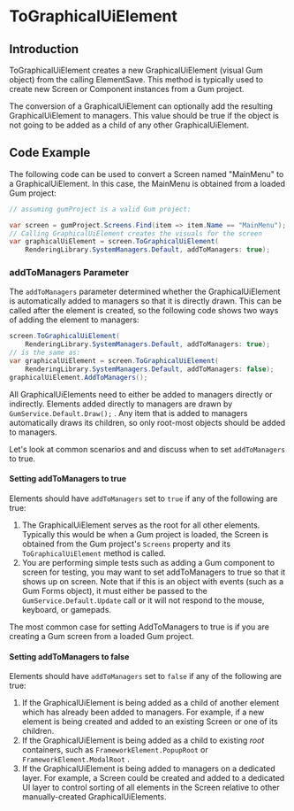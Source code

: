 # ToGraphicalUiElement

## Introduction

ToGraphicalUiElement creates a new GraphicalUiElement (visual Gum object) from the calling ElementSave. This method is typically used to create new Screen or Component instances from a Gum project.

The conversion of a GraphicalUiElement can optionally add the resulting GraphicalUiElement to managers. This value should be true if the object is not going to be added as a child of any other GraphicalUiElement.

## Code Example

The following code can be used to convert a Screen named "MainMenu" to a GraphicalUiElement. In this case, the MainMenu is obtained from a loaded Gum project:

```csharp
// assuming gumProject is a valid Gum project:

var screen = gumProject.Screens.Find(item => item.Name == "MainMenu");
// Calling GraphicalUiElement creates the visuals for the screen
var graphicalUiElement = screen.ToGraphicalUiElement(
    RenderingLibrary.SystemManagers.Default, addToManagers: true);
```

### addToManagers Parameter

The `addToManagers` parameter determined whether the GraphicalUiElement is automatically added to managers so that it is directly drawn. This can be called after the element is created, so the following code shows two ways of adding the element to managers:

```csharp
screen.ToGraphicalUiElement(
    RenderingLibrary.SystemManagers.Default, addToManagers: true);
// is the same as:
var graphicalUiElement = screen.ToGraphicalUiElement(
    RenderingLibrary.SystemManagers.Default, addToManagers: false);
graphicalUiElement.AddToManagers();
```

All GraphicalUiElements need to either be added to managers directly or indirectly. Elements added directly to managers are drawn by `GumService.Default.Draw();` . Any item that is added to managers automatically draws its children, so only root-most objects should be added to managers.&#x20;

Let's look at common scenarios and and discuss when to set `addToManagers` to true.

#### Setting addToManagers to true

Elements should have `addToManagers` set to `true` if any of the following are true:

1. The GraphicalUiElement serves as the root for all other elements. Typically this would be when a Gum project is loaded, the Screen is obtained from the Gum project's `Screens` property and its `ToGraphicalUiElement` method is called.
2. You are performing simple tests such as adding a Gum component to screen for testing, you may want to set addToManagers to true so that it shows up on screen. Note that if this is an object with events (such as a Gum Forms object), it must either be passed to the `GumService.Default.Update` call or it will not respond to the mouse, keyboard, or gamepads.

The most common case for setting AddToManagers to true is if you are creating a Gum screen from a loaded Gum project.

#### Setting addToManagers to false

Elements should have `addToManagers` set to `false` if any of the following are true:

1. If the GraphicalUiElement is being added as a child of another element which has already been added to managers. For example, if a new element is being created and added to an existing Screen or one of its children.
2. If the GraphicalUiElement is being added as a child to existing _root_ containers, such as `FrameworkElement.PopupRoot` or `FrameworkElement.ModalRoot` .
3. If the GraphicalUiElement is being added to managers on a dedicated layer. For example, a Screen could be created and added to a dedicated UI layer to control sorting of all elements in the Screen relative to other manually-created GraphicalUiElements.
